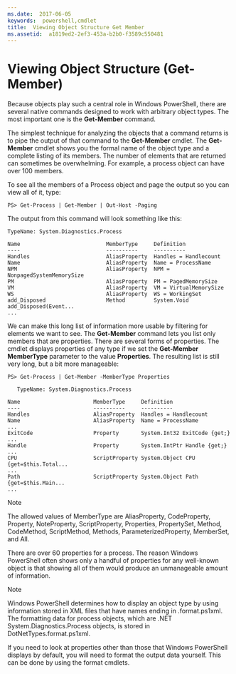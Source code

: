 ```yaml
---
ms.date:  2017-06-05
keywords:  powershell,cmdlet
title:  Viewing Object Structure Get Member
ms.assetid:  a1819ed2-2ef3-453a-b2b0-f3589c550481
---
```


# Viewing Object Structure (Get-Member)
Because objects play such a central role in Windows PowerShell, there are several native commands designed to work with arbitrary object types. The most important one is the **Get-Member** command.

The simplest technique for analyzing the objects that a command returns is to pipe the output of that command to the **Get-Member** cmdlet. The **Get-Member** cmdlet shows you the formal name of the object type and a complete listing of its members. The number of elements that are returned can sometimes be overwhelming. For example, a process object can have over 100 members.

To see all the members of a Process object and page the output so you can view all of it, type:

```
PS> Get-Process | Get-Member | Out-Host -Paging
```

The output from this command will look something like this:

```
TypeName: System.Diagnostics.Process

Name                           MemberType     Definition
----                           ----------     ----------
Handles                        AliasProperty  Handles = Handlecount
Name                           AliasProperty  Name = ProcessName
NPM                            AliasProperty  NPM = NonpagedSystemMemorySize
PM                             AliasProperty  PM = PagedMemorySize
VM                             AliasProperty  VM = VirtualMemorySize
WS                             AliasProperty  WS = WorkingSet
add_Disposed                   Method         System.Void add_Disposed(Event...
...
```

We can make this long list of information more usable by filtering for elements we want to see. The **Get-Member** command lets you list only members that are properties. There are several forms of properties. The cmdlet displays properties of any type if we set the **Get-Member MemberType** parameter to the value **Properties**. The resulting list is still very long, but a bit more manageable:

```
PS> Get-Process | Get-Member -MemberType Properties

   TypeName: System.Diagnostics.Process

Name                       MemberType     Definition
----                       ----------     ----------
Handles                    AliasProperty  Handles = Handlecount
Name                       AliasProperty  Name = ProcessName
...
ExitCode                   Property       System.Int32 ExitCode {get;}
...
Handle                     Property       System.IntPtr Handle {get;}
...
CPU                        ScriptProperty System.Object CPU {get=$this.Total...
...
Path                       ScriptProperty System.Object Path {get=$this.Main...
...
```

> [!NOTE]
> The allowed values of MemberType are AliasProperty, CodeProperty, Property, NoteProperty, ScriptProperty, Properties, PropertySet, Method, CodeMethod, ScriptMethod, Methods, ParameterizedProperty, MemberSet, and All.

There are over 60 properties for a process. The reason Windows PowerShell often shows only a handful of properties for any well-known object is that showing all of them would produce an unmanageable amount of information.

> [!NOTE]
> Windows PowerShell determines how to display an object type by using information stored in XML files that have names ending in .format.ps1xml. The formatting data for process objects, which are .NET System.Diagnostics.Process objects, is stored in DotNetTypes.format.ps1xml.

If you need to look at properties other than those that Windows PowerShell displays by default, you will need to format the output data yourself. This can be done by using the format cmdlets.

